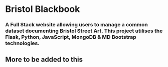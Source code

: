 # Bristol Blackbook

### A Full Stack website allowing users to manage a common dataset documenting Bristol Street Art. This project utilises the Flask, Python, JavaScript, MongoDB & MD Bootstrap technologies.


## More to be added to this